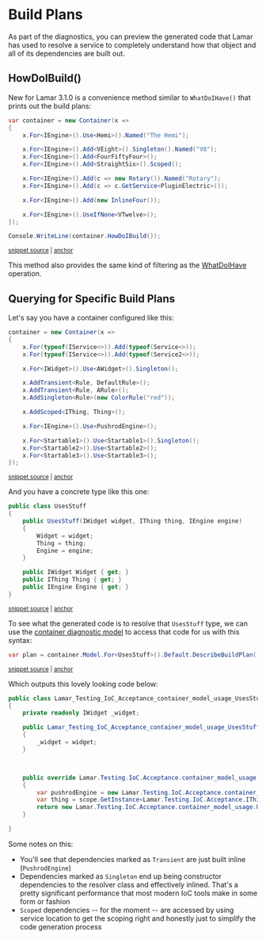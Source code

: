 # Build Plans

As part of the diagnostics, you can preview the generated code that Lamar has used to resolve a service to completely understand how that object and all of its
dependencies are built out.

## HowDoIBuild()

New for Lamar 3.1.0 is a convenience method similar to `WhatDoIHave()` that prints out the build plans:

<!-- snippet: sample_using-HowDoIBuild -->
<a id='snippet-sample_using-howdoibuild'></a>
```cs
var container = new Container(x =>
{
    x.For<IEngine>().Use<Hemi>().Named("The Hemi");

    x.For<IEngine>().Add<VEight>().Singleton().Named("V8");
    x.For<IEngine>().Add<FourFiftyFour>();
    x.For<IEngine>().Add<StraightSix>().Scoped();

    x.For<IEngine>().Add(c => new Rotary()).Named("Rotary");
    x.For<IEngine>().Add(c => c.GetService<PluginElectric>());

    x.For<IEngine>().Add(new InlineFour());

    x.For<IEngine>().UseIfNone<VTwelve>();
});

Console.WriteLine(container.HowDoIBuild());
```
<sup><a href='https://github.com/JasperFx/lamar/blob/master/src/Lamar.Testing/IoC/Diagnostics/HowDoIBuild_smoke_tests.cs#L30-L50' title='Snippet source file'>snippet source</a> | <a href='#snippet-sample_using-howdoibuild' title='Start of snippet'>anchor</a></sup>
<!-- endSnippet -->

  This method also provides the same kind of filtering as the [WhatDoIHave](/guide/ioc/diagnostics/what-do-i-have) operation.

## Querying for Specific Build Plans

Let's say you have a container configured like this:

<!-- snippet: sample_container-for-build-plan -->
<a id='snippet-sample_container-for-build-plan'></a>
```cs
container = new Container(x =>
{
    x.For(typeof(IService<>)).Add(typeof(Service<>));
    x.For(typeof(IService<>)).Add(typeof(Service2<>));

    x.For<IWidget>().Use<AWidget>().Singleton();

    x.AddTransient<Rule, DefaultRule>();
    x.AddTransient<Rule, ARule>();
    x.AddSingleton<Rule>(new ColorRule("red"));

    x.AddScoped<IThing, Thing>();

    x.For<IEngine>().Use<PushrodEngine>();

    x.For<Startable1>().Use<Startable1>().Singleton();
    x.For<Startable2>().Use<Startable2>();
    x.For<Startable3>().Use<Startable3>();
});
```
<sup><a href='https://github.com/JasperFx/lamar/blob/master/src/Lamar.Testing/IoC/Acceptance/container_model_usage.cs#L23-L46' title='Snippet source file'>snippet source</a> | <a href='#snippet-sample_container-for-build-plan' title='Start of snippet'>anchor</a></sup>
<!-- endSnippet -->

And you have a concrete type like this one:

<!-- snippet: sample_UsesStuff -->
<a id='snippet-sample_usesstuff'></a>
```cs
public class UsesStuff
{
    public UsesStuff(IWidget widget, IThing thing, IEngine engine)
    {
        Widget = widget;
        Thing = thing;
        Engine = engine;
    }

    public IWidget Widget { get; }
    public IThing Thing { get; }
    public IEngine Engine { get; }
}
```
<sup><a href='https://github.com/JasperFx/lamar/blob/master/src/Lamar.Testing/IoC/Acceptance/container_model_usage.cs#L231-L247' title='Snippet source file'>snippet source</a> | <a href='#snippet-sample_usesstuff' title='Start of snippet'>anchor</a></sup>
<!-- endSnippet -->

To see what the generated code is to resolve that `UsesStuff` type, we can use the [container diagnostic model](/guide/ioc/diagnostics/using-the-container-model) to access that code for us with this syntax:

<!-- snippet: sample_getting-build-plan -->
<a id='snippet-sample_getting-build-plan'></a>
```cs
var plan = container.Model.For<UsesStuff>().Default.DescribeBuildPlan();
```
<sup><a href='https://github.com/JasperFx/lamar/blob/master/src/Lamar.Testing/IoC/Acceptance/container_model_usage.cs#L52-L56' title='Snippet source file'>snippet source</a> | <a href='#snippet-sample_getting-build-plan' title='Start of snippet'>anchor</a></sup>
<!-- endSnippet -->

Which outputs this lovely looking code below:

```csharp
public class Lamar_Testing_IoC_Acceptance_container_model_usage_UsesStuff_usesStuff : Lamar.IoC.Resolvers.TransientResolver<Lamar.Testing.IoC.Acceptance.container_model_usage.UsesStuff>
{
    private readonly IWidget _widget;

    public Lamar_Testing_IoC_Acceptance_container_model_usage_UsesStuff_usesStuff(IWidget widget)
    {
        _widget = widget;
    }



    public override Lamar.Testing.IoC.Acceptance.container_model_usage.UsesStuff Build(Lamar.IoC.Scope scope)
    {
        var pushrodEngine = new Lamar.Testing.IoC.Acceptance.container_model_usage.PushrodEngine();
        var thing = scope.GetInstance<Lamar.Testing.IoC.Acceptance.IThing>("thing");
        return new Lamar.Testing.IoC.Acceptance.container_model_usage.UsesStuff(_widget, thing, pushrodEngine);
    }

}
```

Some notes on this:

* You'll see that dependencies marked as `Transient` are just built inline (`PushrodEngine`)
* Dependencies marked as `Singleton` end up being constructor dependencies to the resolver class and effectively inlined. That's a pretty significant performance that most modern IoC tools make in some form or fashion
* `Scoped` dependencies -- for the moment -- are accessed by using service location to get the scoping right and honestly just to simplify the code generation process
